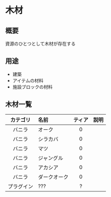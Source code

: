 # 木材
## 概要
資源のひとつとして木材が存在する
## 用途
- 建築
- アイテムの材料
- 施設ブロックの材料
## 木材一覧
|カテゴリ|名前|ティア|説明|
|:---:|:---|:---:|:---|
|バニラ|オーク|0||
|バニラ|シラカバ|0||
|バニラ|マツ|0||
|バニラ|ジャングル|0||
|バニラ|アカシア|0||
|バニラ|ダークオーク|0||
|プラグイン|???|?||